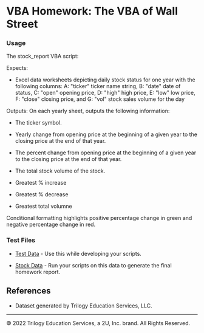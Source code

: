 # VBA Homework: The VBA of Wall Street


### Usage

The stock_report VBA script:

Expects:
  * Excel data worksheets depicting daily stock status  for one year with the following columns: A: "ticker" ticker name string, B: "date" date of status, C:	"open"	opening price, D: "high" high price, E:	"low" low price, F: "close" closing price, and G: "vol" stock sales volume for the day

Outputs:
On each yearly sheet, outputs the following information:

  * The ticker symbol.

  * Yearly change from opening price at the beginning of a given year to the closing price at the end of that year.

  * The percent change from opening price at the beginning of a given year to the closing price at the end of that year.

  * The total stock volume of the stock.

  * Greatest % increase

  * Greatest % decrease

  * Greatest total volumne

Conditional formatting highlights positive percentage change in green and negative percentage change in red.


### Test Files

* [Test Data](Resources/alphabetical_testing.xlsx) - Use this while developing your scripts.

* [Stock Data](Resources/Multiple_year_stock_data.xlsx) - Run your scripts on this data to generate the final homework report.

## References

* Dataset generated by Trilogy Education Services, LLC.

- - -

© 2022 Trilogy Education Services, a 2U, Inc. brand. All Rights Reserved.


